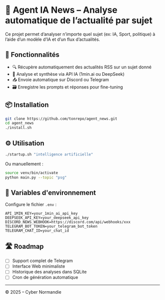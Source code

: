# 🧠 Agent IA News – Analyse automatique de l’actualité par sujet

Ce projet permet d’analyser n’importe quel sujet (ex: IA, Sport, politique) à l’aide d’un modèle d’IA et d’un flux d’actualités.

## 🚀 Fonctionnalités

- 🔍 Récupère automatiquement des actualités RSS sur un sujet donné
- 🧠 Analyse et synthèse via API IA (1min.ai ou DeepSeek)
- 📤 Envoie automatique sur Discord ou Telegram
- 🗃 Enregistre les prompts et réponses pour fine-tuning

## 📦 Installation

```bash
git clone https://github.com/tonrepo/agent_news.git
cd agent_news
./install.sh
```

## ⚙️ Utilisation

```bash
./startup.sh "intelligence artificielle"
```

Ou manuellement :

```bash
source venv/bin/activate
python main.py --topic "psg"
```

## 🧪 Variables d'environnement

Configure le fichier `.env` :

```
API_1MIN_KEY=your_1min_ai_api_key
DEEPSEEK_API_KEY=your_deepseek_api_key
DISCORD_NEWS_WEBHOOK=https://discord.com/api/webhooks/xxx
TELEGRAM_BOT_TOKEN=your_telegram_bot_token
TELEGRAM_CHAT_ID=your_chat_id
```

## 🛣️ Roadmap

- [ ] Support complet de Telegram
- [ ] Interface Web minimaliste
- [ ] Historique des analyses dans SQLite
- [ ] Cron de génération automatique

---

© 2025 – Cyber Normandie
